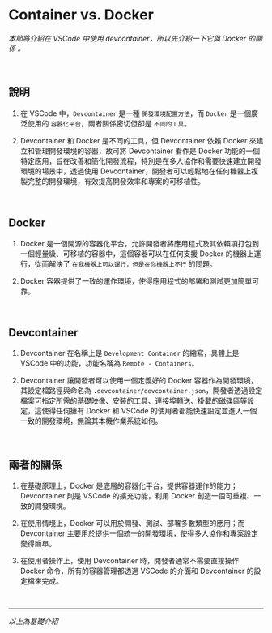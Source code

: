 # Container vs. Docker

_本節將介紹在 VSCode 中使用 devcontainer，所以先介紹一下它與 Docker 的關係 。_

<br>

## 說明

1. 在 VSCode 中，`Devcontainer` 是一種 `開發環境配置方法`，而 `Docker` 是一個廣泛使用的 `容器化平台`，兩者關係密切但卻是 `不同的工具`。

2. Devcontainer 和 Docker 是不同的工具，但 Devcontainer 依賴 Docker 來建立和管理開發環境的容器，故可將 Devcontainer 看作是 Docker 功能的一個特定應用，旨在改善和簡化開發流程，特別是在多人協作和需要快速建立開發環境的場景中，透過使用 Devcontainer，開發者可以輕鬆地在任何機器上複製完整的開發環境，有效提高開發效率和專案的可移植性。 

<br>

## Docker

1. Docker 是一個開源的容器化平台，允許開發者將應用程式及其依賴項打包到一個輕量級、可移植的容器中，這個容器可以在任何支援 Docker 的機器上運行，從而解決了 `在我機器上可以運行，但是在你機器上不行` 的問題。

2. Docker 容器提供了一致的運作環境，使得應用程式的部署和測試更加簡單可靠。

<br>

## Devcontainer

1. Devcontainer 在名稱上是 `Development Container` 的縮寫，具體上是 VSCode 中的功能，功能名稱為 `Remote - Containers`。

2. Devcontainer 讓開發者可以使用一個定義好的 Docker 容器作為開發環境，其設定檔路徑與命名為 `.devcontainer/devcontainer.json`，開發者透過設定檔案可指定所需的基礎映像、安裝的工具、連接埠轉送、掛載的磁碟區等設定，這使得任何擁有 Docker 和 VSCode 的使用者都能快速設定並進入一個一致的開發環境，無論其本機作業系統如何。

<br>

## 兩者的關係

1. 在基礎原理上，Docker 是底層的容器化平台，提供容器運作的能力；Devcontainer 則是 VSCode 的擴充功能，利用 Docker 創造一個可重複、一致的開發環境。

2. 在使用情境上，Docker 可以用於開發、測試、部署多數類型的應用；而 Devcontainer 主要用於提供一個統一的開發環境，使得多人協作和專案設定變得簡單。

3. 在使用者操作上，使用 Devcontainer 時，開發者通常不需要直接操作 Docker 命令，所有的容器管理都透過 VSCode 的介面和 Devcontainer 的設定檔來完成。

<br>

___

_以上為基礎介紹_
